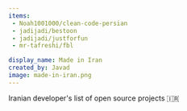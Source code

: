 ```yaml
---
items:
 - Noah1001000/clean-code-persian
 - jadijadi/bestoon
 - jadijadi/justforfun
 - mr-tafreshi/fbl

display_name: Made in Iran
created_by: Javad
image: made-in-iran.png
---
```

Iranian developer's list of open source projects :iran:
